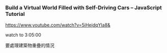 <!-- @format -->

### Build a Virtual World Filled with Self-Driving Cars – JavaScript Tutorial

https://www.youtube.com/watch?v=5iHejdqYIa8&

watch to 3:05:00

要處理建築物重疊的情況
